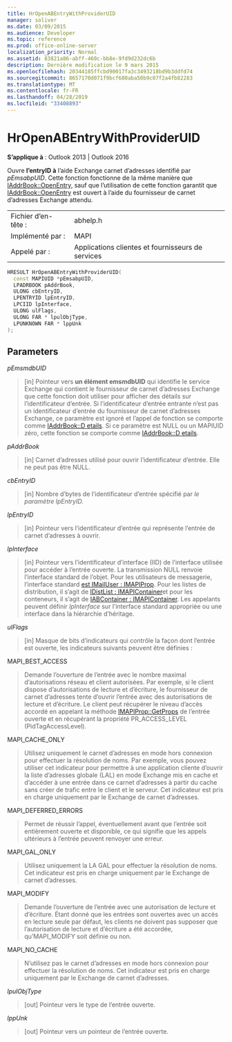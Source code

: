 ```yaml
---
title: HrOpenABEntryWithProviderUID
manager: soliver
ms.date: 03/09/2015
ms.audience: Developer
ms.topic: reference
ms.prod: office-online-server
localization_priority: Normal
ms.assetid: 83821a86-abff-460c-bb8e-9fd9d232dc6b
description: Dernière modification le 9 mars 2015
ms.openlocfilehash: 20344185ffcbd90017fa3c3493218bd9b3ddfd74
ms.sourcegitcommit: 8657170d071f9bcf680aba50b9c07f2a4fb82283
ms.translationtype: MT
ms.contentlocale: fr-FR
ms.lasthandoff: 04/28/2019
ms.locfileid: "33408893"
---
```

# <a name="hropenabentrywithprovideruid"></a>HrOpenABEntryWithProviderUID

  
  
**S’applique à** : Outlook 2013 | Outlook 2016 
  
Ouvre **l’entryID à** l’aide Exchange carnet d’adresses identifié par _pEmsabpUID_. Cette fonction fonctionne de la même manière que [IAddrBook::OpenEntry,](iaddrbook-openentry.md) sauf que l’utilisation de cette fonction garantit que [IAddrBook::OpenEntry](iaddrbook-openentry.md) est ouvert à l’aide du fournisseur de carnet d’adresses Exchange attendu. 
  
|||
|:-----|:-----|
|Fichier d’en-tête :  <br/> |abhelp.h  <br/> |
|Implémenté par :  <br/> |MAPI  <br/> |
|Appelé par :  <br/> |Applications clientes et fournisseurs de services  <br/> |
   
```cpp
HRESULT HrOpenABEntryWithProviderUID(
  const MAPIUID *pEmsabpUID,
  LPADRBOOK pAddrBook,
  ULONG cbEntryID,
  LPENTRYID lpEntryID,
  LPCIID lpInterface,
  ULONG ulFlags,
  ULONG FAR * lpulObjType,
  LPUNKNOWN FAR * lppUnk
);
```

## <a name="parameters"></a>Parameters

 _pEmsmdbUID_
  
> [in] Pointeur vers **un élément emsmdbUID** qui identifie le service Exchange qui contient le fournisseur de carnet d’adresses Exchange que cette fonction doit utiliser pour afficher des détails sur l’identificateur d’entrée. Si l’identificateur d’entrée entrante n’est pas un identificateur d’entrée du fournisseur de carnet d’adresses Exchange, ce paramètre est ignoré et l’appel de fonction se comporte comme [IAddrBook::D etails](iaddrbook-details.md). Si ce paramètre est NULL ou un MAPIUID zéro, cette fonction se comporte comme [IAddrBook::D etails](iaddrbook-details.md).
    
 _pAddrBook_
  
> [in] Carnet d’adresses utilisé pour ouvrir l’identificateur d’entrée. Elle ne peut pas être NULL.
    
 _cbEntryID_
  
> [in] Nombre d’bytes de l’identificateur d’entrée spécifié par _le paramètre lpEntryID._ 
    
 _lpEntryID_
  
>  [in] Pointeur vers l’identificateur d’entrée qui représente l’entrée de carnet d’adresses à ouvrir. 
    
 _lpInterface_
  
> [in] Pointeur vers l’identificateur d’interface (IID) de l’interface utilisée pour accéder à l’entrée ouverte. La transmission NULL renvoie l’interface standard de l’objet. Pour les utilisateurs de messagerie, l’interface standard [est IMailUser : IMAPIProp](imailuserimapiprop.md). Pour les listes de distribution, il s’agit de [IDistList : IMAPIContainer](idistlistimapicontainer.md)et pour les conteneurs, il s’agit de [IABContainer : IMAPIContainer](iabcontainerimapicontainer.md). Les appelants peuvent définir  _lpInterface_ sur l’interface standard appropriée ou une interface dans la hiérarchie d’héritage. 
    
 _ulFlags_
  
> [in] Masque de bits d’indicateurs qui contrôle la façon dont l’entrée est ouverte, les indicateurs suivants peuvent être définies :
    
MAPI_BEST_ACCESS
  
> Demande l’ouverture de l’entrée avec le nombre maximal d’autorisations réseau et client autorisées. Par exemple, si le client dispose d’autorisations de lecture et d’écriture, le fournisseur de carnet d’adresses tente d’ouvrir l’entrée avec des autorisations de lecture et d’écriture. Le client peut récupérer le niveau d’accès accordé en appelant la méthode [IMAPIProp::GetProps](imapiprop-getprops.md) de l’entrée ouverte et en récupérant la propriété PR_ACCESS_LEVEL (PidTagAccessLevel). 
    
MAPI_CACHE_ONLY
  
> Utilisez uniquement le carnet d’adresses en mode hors connexion pour effectuer la résolution de noms. Par exemple, vous pouvez utiliser cet indicateur pour permettre à une application cliente d’ouvrir la liste d’adresses globale (LAL) en mode Exchange mis en cache et d’accéder à une entrée dans ce carnet d’adresses à partir du cache sans créer de trafic entre le client et le serveur. Cet indicateur est pris en charge uniquement par le Exchange de carnet d’adresses.
    
MAPI_DEFERRED_ERRORS
  
> Permet de réussir l’appel, éventuellement avant que l’entrée soit entièrement ouverte et disponible, ce qui signifie que les appels ultérieurs à l’entrée peuvent renvoyer une erreur.
    
MAPI_GAL_ONLY
  
> Utilisez uniquement la LA GAL pour effectuer la résolution de noms. Cet indicateur est pris en charge uniquement par le Exchange de carnet d’adresses.
    
MAPI_MODIFY
  
> Demande l’ouverture de l’entrée avec une autorisation de lecture et d’écriture. Étant donné que les entrées sont ouvertes avec un accès en lecture seule par défaut, les clients ne doivent pas supposer que l’autorisation de lecture et d’écriture a été accordée, qu’MAPI_MODIFY soit définie ou non.
    
MAPI_NO_CACHE
  
> N’utilisez pas le carnet d’adresses en mode hors connexion pour effectuer la résolution de noms. Cet indicateur est pris en charge uniquement par le Exchange de carnet d’adresses.
    
 _lpulObjType_
  
> [out] Pointeur vers le type de l’entrée ouverte.
    
 _lppUnk_
  
> [out] Pointeur vers un pointeur de l’entrée ouverte.
    

